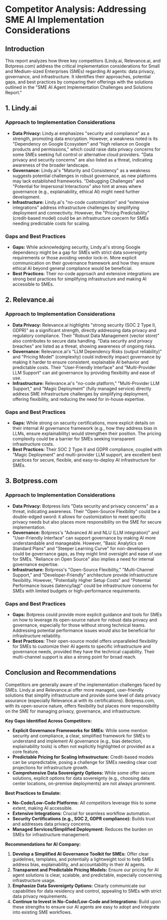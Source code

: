 # Competitor Analysis: Addressing SME AI Implementation Considerations

## Introduction
This report analyzes how three key competitors (Lindy.ai, Relevance.ai, and Botpress.com) address the critical implementation considerations for Small and Medium-sized Enterprises (SMEs) regarding AI agents: data privacy, governance, and infrastructure. It identifies their approaches, potential gaps, and best practices by comparing their offerings with the solutions outlined in the "SME AI Agent Implementation Challenges and Solutions Report."

## 1. Lindy.ai

### Approach to Implementation Considerations
*   **Data Privacy:** Lindy.ai emphasizes "security and compliance" as a strength, promoting data encryption. However, a weakness noted is its "Dependency on Google Ecosystem" and "high reliance on Google products and permissions," which could raise data privacy concerns for some SMEs seeking full control or alternative cloud providers. "Data privacy and security concerns" are also listed as a threat, indicating awareness of the broader landscape.
*   **Governance:** Lindy.ai's "Maturity and Consistency" as a weakness suggests potential challenges in robust governance, as new platforms may lack established frameworks. "Debugging Challenges" and "Potential for Impersonal Interactions" also hint at areas where governance (e.g., explainability, ethical AI) might need further development.
*   **Infrastructure:** Lindy.ai's "no-code customization" and "extensive integrations" address infrastructure challenges by simplifying deployment and connectivity. However, the "Pricing Predictability" (credit-based model) could be an infrastructure concern for SMEs needing predictable costs for scaling.

### Gaps and Best Practices
*   **Gaps:** While acknowledging security, Lindy.ai's strong Google dependency might be a gap for SMEs with strict data sovereignty requirements or those avoiding vendor lock-in. More explicit communication on their governance framework and how they ensure ethical AI beyond general compliance would be beneficial.
*   **Best Practices:** Their no-code approach and extensive integrations are strong best practices for simplifying infrastructure and making AI accessible to SMEs.

## 2. Relevance.ai

### Approach to Implementation Considerations
*   **Data Privacy:** Relevance.ai highlights "strong security (SOC 2 Type II, GDPR)" as a significant strength, directly addressing data privacy and regulatory compliance. Their "Robust Data Management (vector store)" also contributes to secure data handling. "Data security and privacy breaches" are listed as a threat, showing awareness of ongoing risks.
*   **Governance:** Relevance.ai's "LLM Dependency Risks (output reliability)" and "Pricing Model" (complexity) could indirectly impact governance by making it harder to ensure consistent, explainable AI behavior and predictable costs. Their "User-Friendly Interface" and "Multi-Provider LLM Support" can aid governance by providing flexibility and ease of use.
*   **Infrastructure:** Relevance.ai's "no-code platform," "Multi-Provider LLM Support," and "Magic Deployment" (fully managed service) directly address SME infrastructure challenges by simplifying deployment, offering flexibility, and reducing the need for in-house expertise.

### Gaps and Best Practices
*   **Gaps:** While strong on security certifications, more explicit details on their internal AI governance framework (e.g., how they address bias in LLMs, ensure explainability) would strengthen their position. The pricing complexity could be a barrier for SMEs seeking transparent infrastructure costs.
*   **Best Practices:** Their SOC 2 Type II and GDPR compliance, coupled with "Magic Deployment" and multi-provider LLM support, are excellent best practices for secure, flexible, and easy-to-deploy AI infrastructure for SMEs.

## 3. Botpress.com

### Approach to Implementation Considerations
*   **Data Privacy:** Botpress lists "Data security and privacy concerns" as a threat, indicating awareness. Their "Open-Source Flexibility" could be a double-edged sword: it allows for customization to meet specific privacy needs but also places more responsibility on the SME for secure implementation.
*   **Governance:** Botpress's "Advanced AI and NLU (LLM integration)" and "User-Friendly Interface" can support governance by making AI more understandable and manageable. However, "Basic Analytics on Standard Plans" and "Steeper Learning Curve" for non-developers could be governance gaps, as they might limit oversight and ease of use for SMEs. "Reliance on Open Source" also implies a need for internal governance expertise.
*   **Infrastructure:** Botpress's "Open-Source Flexibility," "Multi-Channel Support," and "Developer-Friendly" architecture provide infrastructure flexibility. However, "Potentially Higher Setup Costs" and "Potential Performance Issues (latency/lag)" could be infrastructure concerns for SMEs with limited budgets or high-performance requirements.

### Gaps and Best Practices
*   **Gaps:** Botpress could provide more explicit guidance and tools for SMEs on how to leverage its open-source nature for robust data privacy and governance, especially for those without strong technical teams. Addressing potential performance issues would also be beneficial for infrastructure reliability.
*   **Best Practices:** Their open-source model offers unparalleled flexibility for SMEs to customize their AI agents to specific infrastructure and governance needs, provided they have the technical capability. Their multi-channel support is also a strong point for broad reach.

## Conclusion and Recommendations

Competitors are generally aware of the implementation challenges faced by SMEs. Lindy.ai and Relevance.ai offer more managed, user-friendly solutions that simplify infrastructure and provide some level of data privacy assurance (especially Relevance.ai with its certifications). Botpress.com, with its open-source nature, offers flexibility but places more responsibility on the SME for managing privacy, governance, and infrastructure.

**Key Gaps Identified Across Competitors:**
*   **Explicit Governance Frameworks for SMEs:** While some mention security and compliance, a clear, simplified framework for SMEs to understand and implement AI governance (e.g., bias detection, explainability tools) is often not explicitly highlighted or provided as a core feature.
*   **Predictable Pricing for Scaling Infrastructure:** Credit-based models can be unpredictable, posing a challenge for SMEs needing clear cost projections for infrastructure growth.
*   **Comprehensive Data Sovereignty Options:** While some offer secure solutions, explicit options for data sovereignty (e.g., choosing data center locations, on-premise deployments) are not always prominent.

**Best Practices to Emulate:**
*   **No-Code/Low-Code Platforms:** All competitors leverage this to some extent, making AI accessible.
*   **Extensive Integrations:** Crucial for seamless workflow automation.
*   **Security Certifications (e.g., SOC 2, GDPR compliance):** Builds trust and addresses data privacy concerns.
*   **Managed Services/Simplified Deployment:** Reduces the burden on SMEs for infrastructure management.

**Recommendations for AI Company:**
1.  **Develop a Simplified AI Governance Toolkit for SMEs:** Offer clear guidelines, templates, and potentially a lightweight tool to help SMEs address bias, explainability, and accountability in their AI agents.
2.  **Transparent and Predictable Pricing Models:** Ensure our pricing for AI agent solutions is clear, scalable, and predictable, especially concerning infrastructure usage.
3.  **Emphasize Data Sovereignty Options:** Clearly communicate our capabilities for data residency and control, appealing to SMEs with strict data privacy requirements.
4.  **Continue to Invest in No-Code/Low-Code and Integrations:** Build upon these strengths to ensure our AI agents are easy to adopt and integrate into existing SME workflows.